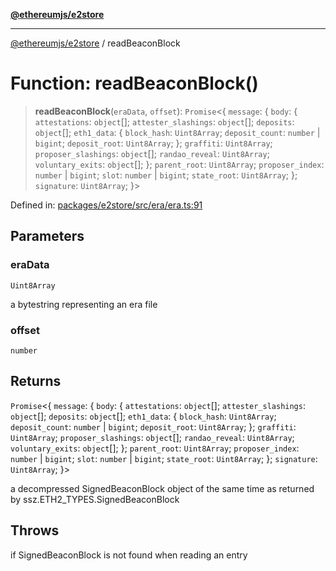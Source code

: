 [**@ethereumjs/e2store**](../README.md)

***

[@ethereumjs/e2store](../README.md) / readBeaconBlock

# Function: readBeaconBlock()

> **readBeaconBlock**(`eraData`, `offset`): `Promise`\<\{ `message`: \{ `body`: \{ `attestations`: `object`[]; `attester_slashings`: `object`[]; `deposits`: `object`[]; `eth1_data`: \{ `block_hash`: `Uint8Array`; `deposit_count`: `number` \| `bigint`; `deposit_root`: `Uint8Array`; \}; `graffiti`: `Uint8Array`; `proposer_slashings`: `object`[]; `randao_reveal`: `Uint8Array`; `voluntary_exits`: `object`[]; \}; `parent_root`: `Uint8Array`; `proposer_index`: `number` \| `bigint`; `slot`: `number` \| `bigint`; `state_root`: `Uint8Array`; \}; `signature`: `Uint8Array`; \}\>

Defined in: [packages/e2store/src/era/era.ts:91](https://github.com/ethereumjs/ethereumjs-monorepo/blob/master/packages/e2store/src/era/era.ts#L91)

## Parameters

### eraData

`Uint8Array`

a bytestring representing an era file

### offset

`number`

## Returns

`Promise`\<\{ `message`: \{ `body`: \{ `attestations`: `object`[]; `attester_slashings`: `object`[]; `deposits`: `object`[]; `eth1_data`: \{ `block_hash`: `Uint8Array`; `deposit_count`: `number` \| `bigint`; `deposit_root`: `Uint8Array`; \}; `graffiti`: `Uint8Array`; `proposer_slashings`: `object`[]; `randao_reveal`: `Uint8Array`; `voluntary_exits`: `object`[]; \}; `parent_root`: `Uint8Array`; `proposer_index`: `number` \| `bigint`; `slot`: `number` \| `bigint`; `state_root`: `Uint8Array`; \}; `signature`: `Uint8Array`; \}\>

a decompressed SignedBeaconBlock object of the same time as returned by ssz.ETH2\_TYPES.SignedBeaconBlock

## Throws

if SignedBeaconBlock is not found when reading an entry
